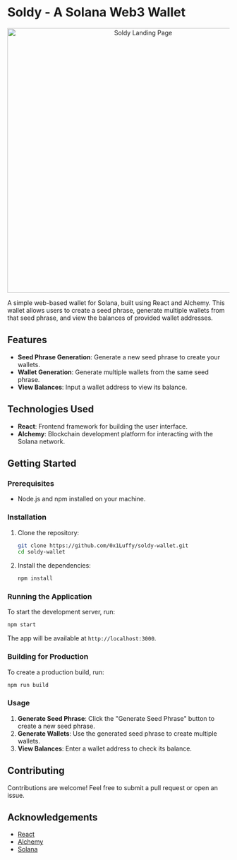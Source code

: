 
# Soldy - A Solana Web3 Wallet

<p align="center">
  <img src="https://i.ibb.co/sPDg2kn/Screenshot-2024-09-02-185042.png" alt="Soldy Landing Page" width="600"/>
</p>

A simple web-based wallet for Solana, built using React and Alchemy. This wallet allows users to create a seed phrase, generate multiple wallets from that seed phrase, and view the balances of provided wallet addresses.

## Features

- **Seed Phrase Generation**: Generate a new seed phrase to create your wallets.
- **Wallet Generation**: Generate multiple wallets from the same seed phrase.
- **View Balances**: Input a wallet address to view its balance.

## Technologies Used

- **React**: Frontend framework for building the user interface.
- **Alchemy**: Blockchain development platform for interacting with the Solana network.

## Getting Started

### Prerequisites

- Node.js and npm installed on your machine.

### Installation

1. Clone the repository:

   ```bash
   git clone https://github.com/0x1Luffy/soldy-wallet.git
   cd soldy-wallet
   ```

2. Install the dependencies:

   ```bash
   npm install
   ```

### Running the Application

To start the development server, run:

```bash
npm start
```

The app will be available at `http://localhost:3000`.

### Building for Production

To create a production build, run:

```bash
npm run build
```

### Usage

1. **Generate Seed Phrase**: Click the "Generate Seed Phrase" button to create a new seed phrase.
2. **Generate Wallets**: Use the generated seed phrase to create multiple wallets.
3. **View Balances**: Enter a wallet address to check its balance.

## Contributing

Contributions are welcome! Feel free to submit a pull request or open an issue.

## Acknowledgements

- [React](https://reactjs.org/)
- [Alchemy](https://www.alchemy.com/)
- [Solana](https://solana.com/)